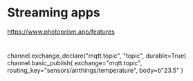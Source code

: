 # Streaming apps
  

https://www.photoprism.app/features


#

channel.exchange_declare("mqtt.topic", "topic", durable=True)
channel.basic_publish(
    exchange="mqtt.topic",
    routing_key="sensors/airthings/temperature",
    body=b"23.5"
)